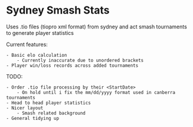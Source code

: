 Sydney Smash Stats 
===============

Uses .tio files (tiopro xml format) from sydney and act smash tournaments to generate player statistics


Current features:
	
	- Basic elo calculation
		- Currently inaccurate due to unordered brackets
	- Player win/loss records across added tournaments

TODO:
	
	- Order .tio file processing by their <StartDate>
		- On hold until i fix the mm/dd/yyyy format used in canberra tournaments
	- Head to head player statistics
	- Nicer layout
		- Smash related background
	- General tidying up 
